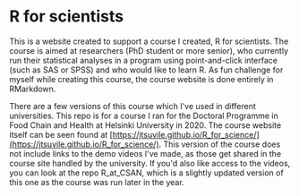 # R for scientists

This is a website created to support a course I created, R for scientists. 
The course is aimed at researchers (PhD student or more senior), who currently run their statistical analyses in a program using point-and-click interface (such as SAS or SPSS) and who would like to learn R. 
As fun challenge for myself while creating this course, the course website is done entirely in RMarkdown.

There are a few versions of this course which I've used in different universities. 
This repo is for a course I ran for the Doctoral Programme in Food Chain and Health at Helsinki University in 2020.
The course website itself can be seen found at [https://jtsuvile.github.io/R_for_science/](https://jtsuvile.github.io/R_for_science/). 
This version of the course does not include links to the demo videos I've made, as those get shared in the course site handled by the university. 
If you'd also like access to the videos, you can look at the repo R_at_CSAN, which is a slightly updated version of this one as the course was run later in the year.
